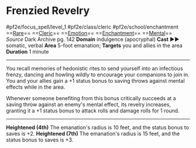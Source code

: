 # Frenzied Revelry
#pf2e/focus_spell/level_1 #pf2e/class/cleric #pf2e/school/enchantment 
==[Rare](../../../rules/traits/rare.md)== ==[Cleric](../../../rules/traits/cleric.md)== ==[Emotion](../../../rules/traits/emotion.md)== ==[Enchantment](../../../rules/traits/enchantment.md)== ==[Mental](../../../rules/traits/mental.md)==
*Source* Dark Archive pg. 142
**Domain** indulgence (apocryphal)
**Cast** ►► somatic, verbal
**Area** 5-foot emanation; **Targets** you and allies in the area
**Duration** 1 minute

---
You recall memories of hedonistic rites to send yourself into an infectious frenzy, dancing and howling wildly to encourage your companions to join in. You and your allies gain a +1 status bonus to saving throws against mental effects while in the area. 

Whenever someone benefiting from this bonus critically succeeds at a saving throw against an enemy's mental effect, its revelry increases, granting it a +1 status bonus to attack rolls and damage rolls for 1 round.

<hr>

**Heightened (4th)** The emanation's radius is 10 feet, and the status bonus to saves is +2.
**Heightened (7th)** The emanation's radius is 15 feet, and the status bonus to saves is +3.